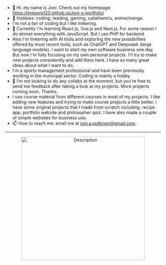 - 👋 Hi, my name is Joni. Check out my homepage: https://eyesore123.github.io/Joni-s-portfolio/
- 👀 Hobbies: coding, reading, gaming, calisthenics, anime/manga.
- I'm not a fan of coding but I like tinkering.
- 🌱 Currently I'm learning React.js, Vue.js and Next.js. For some reason I do almost everything with JavaScript. But I use PHP for backend.
- Also I'm tinkering with AI tools and exploring the new possibilities offered by most recent tools, such as ChatGPT and Deepseek (large language models).
  I want to start my own software business one day. But now I'm fully focusing on my own personal projects. I'll try to make new projects consistently and add them here. I have so many great ideas about what I want to do.
- I'm a sports management professional and have been previously working in the municipal sector. Coding is mainly a hobby.
- 💞️ I’m not looking to do any collabs at the moment, but you're free to send me feedback after taking a look at my projects. More projects coming soon. Thanks.
- I use course material from different courses in most of my projects. I like adding new features and trying to make course projects a little better. I have some original projects that I made from scratch including: recipe app, portfolio website and philosopher quiz. I have also made a couple of simple websites for business use.
- 📫 How to reach me: email me at joni.a.putkinen@gmail.com.

----------------------------------------------------------------------


<div align="center">
<img src="https://github.com/user-attachments/assets/a3027eb1-70ec-4d4a-a2cd-e0ff1aed7af2" alt="Description" width="400" height="auto">
</div>


<!---
Eyesore123/Eyesore123 is a ✨ special ✨ repository because its `README.md` (this file) appears on your GitHub profile.
You can click the Preview link to take a look at your changes.
--->
